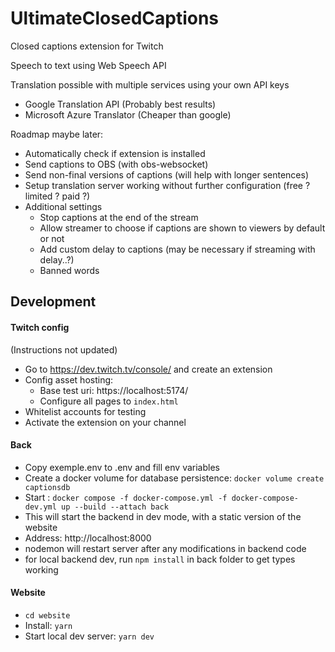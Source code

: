 # UltimateClosedCaptions

Closed captions extension for Twitch

Speech to text using Web Speech API

Translation possible with multiple services using your own API keys
- Google Translation API (Probably best results)
- Microsoft Azure Translator (Cheaper than google)

Roadmap maybe later:
- Automatically check if extension is installed
- Send captions to OBS (with obs-websocket)
- Send non-final versions of captions (will help with longer sentences)
- Setup translation server working without further configuration (free ? limited ? paid ?)
- Additional settings
  - Stop captions at the end of the stream
  - Allow streamer to choose if captions are shown to viewers by default or not
  - Add custom delay to captions (may be necessary if streaming with delay..?)
  - Banned words

## Development

#### Twitch config
(Instructions not updated)
- Go to https://dev.twitch.tv/console/ and create an extension
- Config asset hosting:
  - Base test uri: https://localhost:5174/
  - Configure all pages to `index.html`
- Whitelist accounts for testing
- Activate the extension on your channel

#### Back
- Copy exemple.env to .env and fill env variables
- Create a docker volume for database persistence: `docker volume create captionsdb`
- Start : `docker compose -f docker-compose.yml -f docker-compose-dev.yml up --build --attach back`
- This will start the backend in dev mode, with a static version of the website
- Address: http://localhost:8000
- nodemon will restart server after any modifications in backend code
- for local backend dev, run `npm install` in back folder to get types working

#### Website
- `cd website`
- Install: `yarn`
- Start local dev server: `yarn dev`
